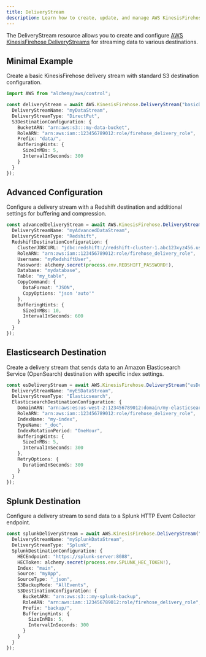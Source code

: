 ```yaml
---
title: DeliveryStream
description: Learn how to create, update, and manage AWS KinesisFirehose DeliveryStreams using Alchemy Cloud Control.
---
```



The DeliveryStream resource allows you to create and configure [AWS KinesisFirehose DeliveryStreams](https://docs.aws.amazon.com/kinesisfirehose/latest/userguide/) for streaming data to various destinations.

## Minimal Example

Create a basic KinesisFirehose delivery stream with standard S3 destination configuration.

```ts
import AWS from "alchemy/aws/control";

const deliveryStream = await AWS.KinesisFirehose.DeliveryStream("basicDeliveryStream", {
  DeliveryStreamName: "myDataStream",
  DeliveryStreamType: "DirectPut",
  S3DestinationConfiguration: {
    BucketARN: "arn:aws:s3:::my-data-bucket",
    RoleARN: "arn:aws:iam::123456789012:role/firehose_delivery_role",
    Prefix: "data/",
    BufferingHints: {
      SizeInMBs: 5,
      IntervalInSeconds: 300
    }
  }
});
```

## Advanced Configuration

Configure a delivery stream with a Redshift destination and additional settings for buffering and compression.

```ts
const advancedDeliveryStream = await AWS.KinesisFirehose.DeliveryStream("advancedDeliveryStream", {
  DeliveryStreamName: "myAdvancedDataStream",
  DeliveryStreamType: "Redshift",
  RedshiftDestinationConfiguration: {
    ClusterJDBCURL: "jdbc:redshift://redshift-cluster-1.abc123xyz456.us-west-2.redshift.amazonaws.com:5439/mydatabase",
    RoleARN: "arn:aws:iam::123456789012:role/firehose_delivery_role",
    Username: "myRedshiftUser",
    Password: alchemy.secret(process.env.REDSHIFT_PASSWORD!),
    Database: "mydatabase",
    Table: "my_table",
    CopyCommand: {
      DataFormat: "JSON",
      CopyOptions: "json 'auto'"
    },
    BufferingHints: {
      SizeInMBs: 10,
      IntervalInSeconds: 600
    }
  }
});
```

## Elasticsearch Destination

Create a delivery stream that sends data to an Amazon Elasticsearch Service (OpenSearch) destination with specific index settings.

```ts
const esDeliveryStream = await AWS.KinesisFirehose.DeliveryStream("esDeliveryStream", {
  DeliveryStreamName: "myESDataStream",
  DeliveryStreamType: "Elasticsearch",
  ElasticsearchDestinationConfiguration: {
    DomainARN: "arn:aws:es:us-west-2:123456789012:domain/my-elasticsearch-domain",
    RoleARN: "arn:aws:iam::123456789012:role/firehose_delivery_role",
    IndexName: "my-index",
    TypeName: "_doc",
    IndexRotationPeriod: "OneHour",
    BufferingHints: {
      SizeInMBs: 5,
      IntervalInSeconds: 300
    },
    RetryOptions: {
      DurationInSeconds: 300
    }
  }
});
```

## Splunk Destination

Configure a delivery stream to send data to a Splunk HTTP Event Collector endpoint.

```ts
const splunkDeliveryStream = await AWS.KinesisFirehose.DeliveryStream("splunkDeliveryStream", {
  DeliveryStreamName: "mySplunkDataStream",
  DeliveryStreamType: "Splunk",
  SplunkDestinationConfiguration: {
    HECEndpoint: "https://splunk-server:8088",
    HECToken: alchemy.secret(process.env.SPLUNK_HEC_TOKEN!),
    Index: "main",
    Source: "myApp",
    SourceType: "_json",
    S3BackupMode: "AllEvents",
    S3DestinationConfiguration: {
      BucketARN: "arn:aws:s3:::my-splunk-backup",
      RoleARN: "arn:aws:iam::123456789012:role/firehose_delivery_role",
      Prefix: "backup/",
      BufferingHints: {
        SizeInMBs: 5,
        IntervalInSeconds: 300
      }
    }
  }
});
```
